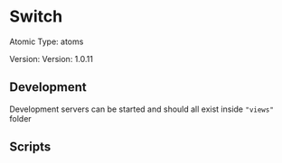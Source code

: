 # Switch

Atomic Type: atoms

Version: Version: 1.0.11


## Development

Development servers can be started and should all exist inside `"views"` folder

## Scripts
